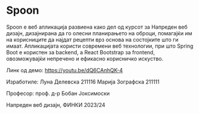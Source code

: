 <h1>Spoon</h1>



Spoon е веб апликација развиена како дел од курсот за Напреден веб дизајн, дизајнирана да го олесни планирањето на оброци, 
помагајќи им на корисниците да најдат рецепти врз основа на состојките што ги имаат. 
Апликацијата користи современи веб технологии, при што Spring Boot е користен за backend, 
а React Bootstrap за frontend, овозможувајќи непречено и ефикасно корисничко искуство.

Линк од демо:
https://youtu.be/dQ6CAnhQK-4

Изработиле:
Луна Делевска 211116
Марија Зографска 211111

Професор:
проф. д-р Бобан Јоксимоски

Напреден веб дизајн, ФИНКИ 2023/24


